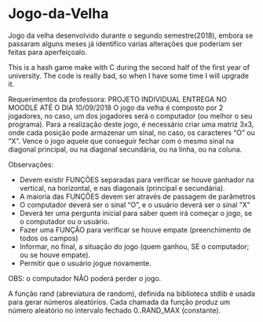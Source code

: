# Jogo-da-Velha
Jogo da velha desenvolvido durante o segundo semestre(2018), embora se passaram alguns meses já identifico varias alterações que poderiam ser feitas para aperfeiçoalo.

This is a hash game make with C during the second half of the first year of university. The code is really bad, so when I have some time I will upgrade it.

Requerimentos da professora:
                PROJETO INDIVIDUAL
              ENTREGA NO MOODLE ATÉ O DIA 10/09/2018
O jogo da velha é composto por 2 jogadores, no caso, um dos jogadores será o
computador (ou melhor o seu programa).
Para a realização deste jogo, é necessário criar uma matriz 3x3, onde cada posição
pode armazenar um sinal, no caso, os caracteres “O” ou “X”.
Vence o jogo aquele que conseguir fechar com o mesmo sinal na diagonal principal,
ou na diagonal secundária, ou na linha, ou na coluna.

Observações:
  - Devem existir FUNÇÕES separadas para verificar se houve ganhador na vertical, na
horizontal, e nas diagonais (principal e secundária).
  - A maioria das FUNÇÕES devem ser através de passagem de parâmetros
  - O computador deverá ser o sinal “O”, e o usuário deverá ser o sinal “X”
  - Deverá ter uma pergunta inicial para saber quem irá começar o jogo, se o computador
ou o usuário.
  - Fazer uma FUNÇÃO para verificar se houve empate (preenchimento de todos os
campos)
  - Informar, no final, a situação do jogo (quem ganhou, SE o computador; ou se houve
empate).
  - Permitir que o usuário jogue novamente.

OBS: o computador NÃO poderá perder o jogo.

A função rand (abreviatura de random), definida na biblioteca stdlib é usada para
gerar números aleatórios. Cada chamada da função produz um número aleatório no
intervalo fechado 0..RAND_MAX (constante).
